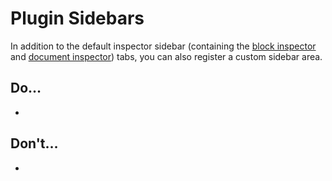 # Plugin Sidebars

In addition to the default inspector sidebar (containing the [block inspector](block-inspector.md) and [document inspector](document-inspector.md)) tabs, you can also register a custom sidebar area.

## Do…

+

## Don't…

+
